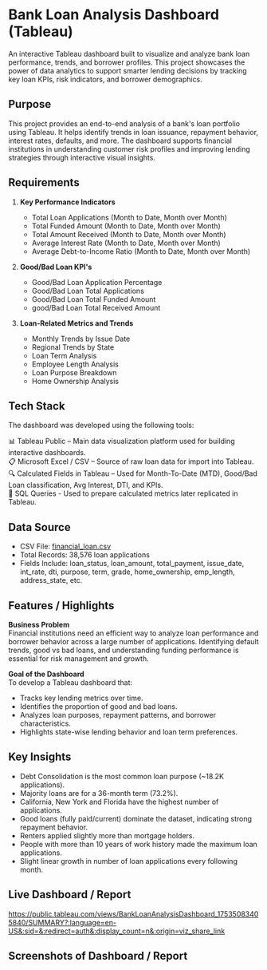 # Bank Loan Analysis Dashboard (Tableau)
An interactive Tableau dashboard built to visualize and analyze bank loan performance, trends, and borrower profiles. This project showcases the power of data analytics to support smarter lending decisions by tracking key loan KPIs, risk indicators, and borrower demographics.

## Purpose
This project provides an end-to-end analysis of a bank's loan portfolio using Tableau. It helps identify trends in loan issuance, repayment behavior, interest rates, defaults, and more. The dashboard supports financial institutions in understanding customer risk profiles and improving lending strategies through interactive visual insights.

## Requirements
1. **Key Performance Indicators**
    - Total Loan Applications (Month to Date, Month over Month)
    - Total Funded Amount (Month to Date, Month over Month)
    - Total Amount Received (Month to Date, Month over Month)
    - Average Interest Rate (Month to Date, Month over Month)
    - Average Debt-to-Income Ratio (Month to Date, Month over Month)
      
2. **Good/Bad Loan KPI's**
    - Good/Bad Loan Application Percentage
    - Good/Bad Loan Total Applications
    - Good/Bad Loan Total Funded Amount
    - good/Bad Loan Total Received Amount

3. **Loan-Related Metrics and Trends**
    - Monthly Trends by Issue Date
    - Regional Trends by State
    - Loan Term Analysis
    - Employee Length Analysis
    - Loan Purpose Breakdown
    - Home Ownership Analysis

## Tech Stack
The dashboard was developed using the following tools:

📊 Tableau Public – Main data visualization platform used for building interactive dashboards.  
📋 Microsoft Excel / CSV – Source of raw loan data for import into Tableau.  
🔍 Calculated Fields in Tableau – Used for Month-To-Date (MTD), Good/Bad Loan classification, Avg Interest, DTI, and KPIs.  
🧮 SQL Queries - Used to prepare calculated metrics later replicated in Tableau.  

## Data Source
- CSV File: [financial_loan.csv](./financial_loan.csv)
- Total Records: 38,576 loan applications
- Fields Include:
loan_status, loan_amount, total_payment, issue_date, int_rate, dti, purpose, term, grade, home_ownership, emp_length, address_state, etc.

## Features / Highlights
**Business Problem**<br>
Financial institutions need an efficient way to analyze loan performance and borrower behavior across a large number of applications. Identifying default trends, good vs bad loans, and understanding funding performance is essential for risk management and growth.

**Goal of the Dashboard**<br>
To develop a Tableau dashboard that:

  - Tracks key lending metrics over time.<br>
  - Identifies the proportion of good and bad loans.<br>
  - Analyzes loan purposes, repayment patterns, and borrower characteristics.<br>
  - Highlights state-wise lending behavior and loan term preferences.

## Key Insights
  - Debt Consolidation is the most common loan purpose (~18.2K applications).
  - Majority loans are for a 36-month term (73.2%).<br>
  - California, New York and Florida have the highest number of applications.<br>
  - Good loans (fully paid/current) dominate the dataset, indicating strong repayment behavior.<br>
  - Renters applied slightly more than mortgage holders.<br>
  - People with more than 10 years of work history made the maximum loan applications.<br>
  - Slight linear growth in number of loan applications every following month.

## Live Dashboard / Report
https://public.tableau.com/views/BankLoanAnalysisDashboard_17535083405840/SUMMARY?:language=en-US&:sid=&:redirect=auth&:display_count=n&:origin=viz_share_link

## Screenshots of Dashboard / Report
